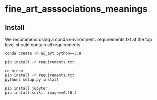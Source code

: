 # fine_art_asssociations_meanings

## Install 

We recommend using a conda environment. requirements.txt at the top level should contain all requirements.

```
conda create -n ai_art python==3.8

pip install -r requirements.txt

cd mrcnn
pip install -r requirements.txt
python3 setup.py install

pip install jupyter
pip install scikit-image==0.16.2

```